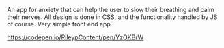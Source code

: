 An app for anxiety that can help the user to slow their breathing and calm their nerves. 
All design is done in CSS, and the functionality handled by JS of course. Very simple front end app.

https://codepen.io/RileypContent/pen/YzOKBrW
